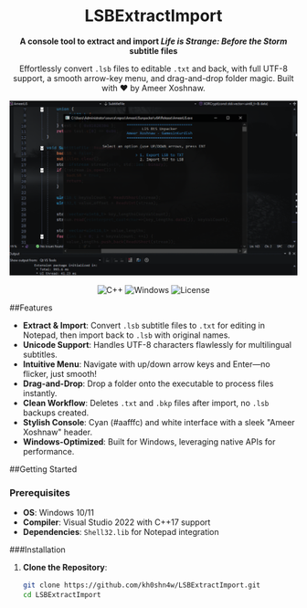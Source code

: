 <div align="center">
  <h1>LSBExtractImport</h1>
  <p><strong>A console tool to extract and import <em>Life is Strange: Before the Storm</em> subtitle files</strong></p>
  <p>Effortlessly convert <code>.lsb</code> files to editable <code>.txt</code> and back, with full UTF-8 support, a smooth arrow-key menu, and drag-and-drop folder magic. Built with ❤️ by Ameer Xoshnaw.</p>

  <img src="assets/screenshot.png" alt="LSBExtractImport Console Interface" width="600"/>

  <p>
    <img alt="C++" src="https://img.shields.io/badge/C++-17-blue?style=flat-square&logo=c%2B%2B"/>
    <img alt="Windows" src="https://img.shields.io/badge/Platform-Windows-blue?style=flat-square&logo=windows"/>
    <img alt="License" src="https://img.shields.io/badge/License-MIT-green?style=flat-square"/>
  </p>
</div>

##Features
- **Extract & Import**: Convert `.lsb` subtitle files to `.txt` for editing in Notepad, then import back to `.lsb` with original names.
- **Unicode Support**: Handles UTF-8 characters flawlessly for multilingual subtitles.
- **Intuitive Menu**: Navigate with up/down arrow keys and Enter—no flicker, just smooth!
- **Drag-and-Drop**: Drop a folder onto the executable to process files instantly.
- **Clean Workflow**: Deletes `.txt` and `.bkp` files after import, no `.lsb` backups created.
- **Stylish Console**: Cyan (#aafffc) and white interface with a sleek "Ameer Xoshnaw" header.
- **Windows-Optimized**: Built for Windows, leveraging native APIs for performance.

##Getting Started

### Prerequisites
- **OS**: Windows 10/11
- **Compiler**: Visual Studio 2022 with C++17 support
- **Dependencies**: `Shell32.lib` for Notepad integration

###Installation
1. **Clone the Repository**:
   ```bash
   git clone https://github.com/kh0shn4w/LSBExtractImport.git
   cd LSBExtractImport
